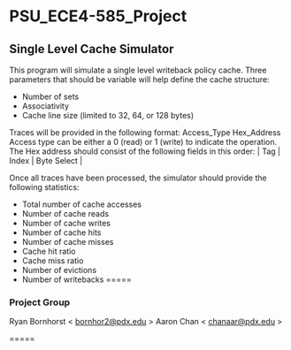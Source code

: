# PSU_ECE4-585_Project
## Single Level Cache Simulator
This program will simulate a single level writeback policy cache.
Three parameters that should be variable will help define the cache structure:
* Number of sets
* Associativity
* Cache line size (limited to 32, 64, or 128 bytes)

Traces will be provided in the following format:
    Access_Type Hex_Address
Access type can be either a 0 (read) or 1 (write) to indicate the operation. 
The Hex address should consist of the following fields in this order:
    | Tag | Index | Byte Select |

Once all traces have been processed, the simulator should provide the following statistics:
* Total number of cache accesses
* Number of cache reads
* Number of cache writes
* Number of cache hits
* Number of cache misses
* Cache hit ratio
* Cache miss ratio
* Number of evictions
* Number of writebacks
=====
### Project Group
Ryan Bornhorst < bornhor2@pdx.edu >
Aaron Chan     < chanaar@pdx.edu  >

=====

